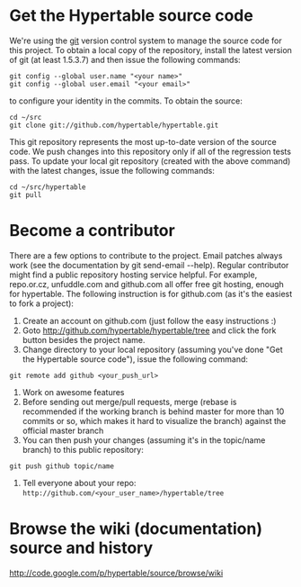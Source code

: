 
# Get the Hypertable source code #

We're using the [git](http://git.or.cz/) version control system to manage the source code for this project.  To obtain a local copy of the repository, install the latest version of git (at least 1.5.3.7) and then issue the following commands:
```
git config --global user.name "<your name>"
git config --global user.email "<your email>"
```

to configure your identity in the commits. To obtain the source:

```
cd ~/src
git clone git://github.com/hypertable/hypertable.git
```


This git repository represents the most up-to-date version of the source code.  We push changes into this repository only if all of the regression tests pass.  To update your local git repository (created with the above command) with the latest changes, issue the following commands:
```
cd ~/src/hypertable
git pull

```

# Become a contributor #

There are a few options to contribute to the project. Email patches always work (see the documentation by git send-email --help). Regular contributor might find a public repository hosting service helpful. For example, repo.or.cz, unfuddle.com and github.com all offer free git hosting, enough for hypertable. The following instruction is for github.com (as it's the easiest to fork a project):

  1. Create an account on github.com (just follow the easy instructions :)
  1. Goto http://github.com/hypertable/hypertable/tree and click the fork button besides the project name.
  1. Change directory to your local repository (assuming you've done "Get the Hypertable source code"), issue the following command:
```
git remote add github <your_push_url>
```
  1. Work on awesome features
  1. Before sending out merge/pull requests, merge (rebase is recommended if the working branch is behind master for more than 10 commits or so, which makes it hard to visualize the branch) against the official master branch
  1. You can then push your changes (assuming it's in the topic/name branch) to this public repository:
```
git push github topic/name
```
  1. Tell everyone about your repo: `http://github.com/<your_user_name>/hypertable/tree`

# Browse the wiki (documentation) source and history #
http://code.google.com/p/hypertable/source/browse/wiki